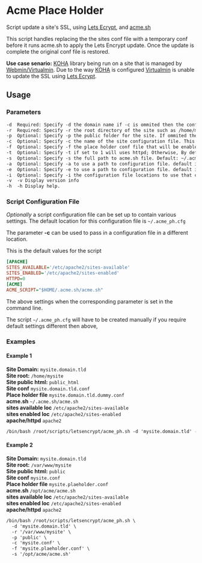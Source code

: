 # Acme Place Holder

Script update a site's SSL, using [Lets Ecrypt](https://letsencrypt.org/), and [acme.sh](https://github.com/acmesh-official/acme.sh)

This script handles replacing the the sites conf file with a temporary conf before it runs acme.sh to apply the Lets Encrypt update. Once the update is complete the original conf file is restored.

**Use case senario:** [KOHA](https://koha.org/) library being run on a site that is managed by [Webmin/Virtualmin](https://www.virtualmin.com/). Due to the way [KOHA](https://koha.org/) is configured [Virtualmin](https://www.virtualmin.com/) is unable to update the SSL using [Lets Ecrypt](https://letsencrypt.org/).

## Usage

### Parameters

```txt
-d  Required: Specify -d the domain name if -c is ommited then the conf file name will be inferred from this parameter
-r  Required: Specify -r the root directory of the site such as /home/mysite
-p  Optional: Specify -p the public folder for the site. If ommited then then -r + /public_html will be infered such as /home/mysite/public_html
-c  Optional: Specify -c the name of the site configuration file. This is the same value that a2ensite would use such as domain.tld
-f  Optional: Specify -f the place holder conf file that will be enabled to allow letsencrypt to update site.
-t  Optional: Specify -t if set to 1 will uses httpd; Otherwise, By default apache2 will be used
-s  Optional: Specify -s the full path to acme.sh file. Default: ~/.acme.sh/acme.sh
-a  Optional: Specify -a to use a path to configuration file. default is /etc/apache2/sites-available
-e  Optional: Specify -e to use a path to configuration file. default is /etc/apache2/sites-enabled
-i  Optional: Specify -i the configuration file locations to use that contains default options
-v  -v Display version info
-h  -h Display help.
```

### Script Configuration File

*Optionally* a script configuration file can be set up to contain various settings.
The default location for this configuration file is `~/.acme_ph.cfg`

The parameter **-c** can be used to pass in a configuration file in a different location.

This is the default values for the script

```ini
[APACHE]
SITES_AVAILABLE='/etc/apache2/sites-available'
SITES_ENABLED='/etc/apache2/sites-enabled'
HTTPD=0
[ACME]
ACME_SCRIPT="$HOME/.acme.sh/acme.sh"
```

The above settings when the corresponding parameter is set in the command line.

The script `~/.acme_ph.cfg` will have to be created manually if you require default settings different then above,

### Examples

#### Example 1

**Site Domain:** `mysite.domain.tld`  
**Site root:** `/home/mysite`  
**Site public html:** `public_html`  
**Site conf** `mysite.domain.tld.conf`  
**Place holder file** `mysite.domain.tld.dummy.conf`  
**acme.sh** `~/.acme.sh/acme.sh`  
**sites available loc** `/etc/apache2/sites-available`  
**sites enabled loc** `/etc/apache2/sites-enabled`  
**apache/httpd** `apache2`

```txt
/bin/bash /root/scripts/letsencrypt/acme_ph.sh -d 'mysite.domain.tld' -r '/home/mysite'`
```

#### Example 2

**Site Domain:** `mysite.domain.tld`  
**Site root:** `/var/www/mysite`  
**Site public html:** `public`  
**Site conf** `mysite.conf`  
**Place holder file** `mysite.plaeholder.conf`  
**acme.sh** `/opt/acme/acme.sh`  
**sites available loc** `/etc/apache2/sites-available`  
**sites enabled loc** `/etc/apache2/sites-enabled`  
**apache/httpd** `apache2`

```txt
/bin/bash /root/scripts/letsencrypt/acme_ph.sh \
  -d 'mysite.domain.tld' \
  -r '/var/www/mysite' \
  -p 'public' \
  -c 'mysite.conf' \
  -f 'mysite.plaeholder.conf' \
  -s '/opt/acme/acme.sh'
```
